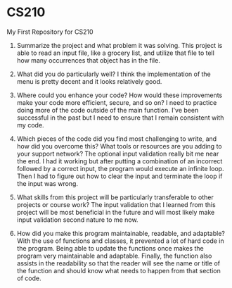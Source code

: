 # CS210
My First Repository for CS210

1. Summarize the project and what problem it was solving.
  This project is able to read an input file, like a grocery list, and utilize that file to tell how many occurrences that object has in the file.

2. What did you do particularly well?
   I think the implementation of the menu is pretty decent and it looks relatively good.
   
3. Where could you enhance your code? How would these improvements make your code more efficient, secure, and so on?
   I need to practice doing more of the code outside of the main function. I've been successful in the past but I need to ensure that I remain consistent with my code.
   
4. Which pieces of the code did you find most challenging to write, and how did you overcome this? What tools or resources are you adding to your support network?
   The optional input validation really bit me near the end. I had it working but after putting a combination of an incorrect followed by a correct input, the program would execute an infinite loop. Then I had to figure
   out how to clear the input and terminate the loop if the input was wrong.
   
5. What skills from this project will be particularly transferable to other projects or course work?
   The input validation that I learned from this project will be most beneficial in the future and will most likely make input validation second nature to me now.
   
6. How did you make this program maintainable, readable, and adaptable?
   With the use of functions and classes, it prevented a lot of hard code in the program. Being able to update the functions once makes the program very maintainable and adaptable. Finally, the function also assists in the
   readability so that the reader will see the name or title of the function and should know what needs to happen from that section of code.
